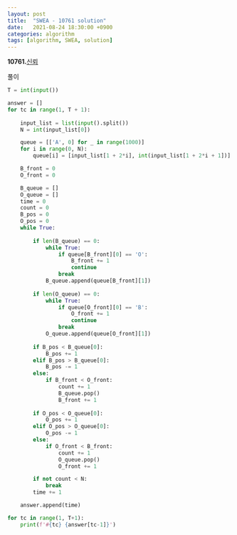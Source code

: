 ```yaml
---
layout: post
title:  "SWEA - 10761 solution"
date:   2021-08-24 18:30:00 +0900
categories: algorithm
tags: [algorithm, SWEA, solution]
---
```

**10761.**[신뢰](https://swexpertacademy.com/main/code/problem/problemDetail.do?contestProbId=AXSVc1TqEAYDFAQT&categoryId=AXSVc1TqEAYDFAQT&categoryType=CODE&problemTitle=10761&orderBy=FIRST_REG_DATETIME&selectCodeLang=ALL&select-1=&pageSize=10&pageIndex=1)

풀이

```python
T = int(input())

answer = []
for tc in range(1, T + 1): 
    
    input_list = list(input().split())
    N = int(input_list[0])

    queue = [['A', 0] for _ in range(1000)]
    for i in range(0, N):
        queue[i] = [input_list[1 + 2*i], int(input_list[1 + 2*i + 1])]

    B_front = 0
    O_front = 0

    B_queue = []
    O_queue = []
    time = 0
    count = 0
    B_pos = 0
    O_pos = 0
    while True:
        
        if len(B_queue) == 0:
            while True:
                if queue[B_front][0] == 'O':
                    B_front += 1
                    continue
                break
            B_queue.append(queue[B_front][1])
        
        if len(O_queue) == 0:
            while True:
                if queue[O_front][0] == 'B':
                    O_front += 1
                    continue
                break
            O_queue.append(queue[O_front][1])
        
        if B_pos < B_queue[0]:
            B_pos += 1
        elif B_pos > B_queue[0]:
            B_pos -= 1
        else:
            if B_front < O_front:
                count += 1
                B_queue.pop()
                B_front += 1
        
        if O_pos < O_queue[0]:
            O_pos += 1
        elif O_pos > O_queue[0]:
            O_pos -= 1
        else:
            if O_front < B_front:
                count += 1
                O_queue.pop()
                O_front += 1

        if not count < N:
            break
        time += 1

    answer.append(time)

for tc in range(1, T+1):
    print(f'#{tc} {answer[tc-1]}')
```

